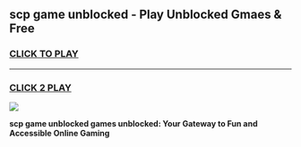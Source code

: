 
## scp game unblocked - Play Unblocked Gmaes & Free
<h3>
<a href="https://news.freeplayer.one?title=scp_game_unblocked&ref=23F">CLICK TO PLAY</a></h3>
<hr>

<h3>
<a href="https://news.freeplayer.one?title=scp_game_unblocked&ref=23F">CLICK 2 PLAY</a>
  
</h3>

<a href="https://news.freeplayer.one?title=scp_game_unblocked&ref=23F/"><img src="https://clearcache.store/games.png"></a>


**scp game unblocked games unblocked: Your Gateway to Fun and Accessible Online Gaming**
